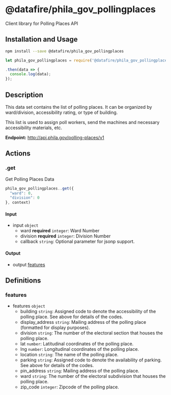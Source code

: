 # @datafire/phila_gov_pollingplaces

Client library for Polling Places API

## Installation and Usage
```bash
npm install --save @datafire/phila_gov_pollingplaces
```
```js
let phila_gov_pollingplaces = require('@datafire/phila_gov_pollingplaces').create();

.then(data => {
  console.log(data);
});
```

## Description


This data set contains the list of polling places. It can be organized by ward/division, accessibility rating, or type of building.

This list is used to assign poll workers, send the machines and necessary accessibility materials, etc.

**Endpoint:** http://api.phila.gov/polling-places/v1


## Actions

### .get
Get Polling Places Data


```js
phila_gov_pollingplaces..get({
  "ward": 0,
  "division": 0
}, context)
```

#### Input
* input `object`
  * ward **required** `integer`: Ward Number
  * division **required** `integer`: Division Number
  * callback `string`: Optional parameter for jsonp support.

#### Output
* output [features](#features)



## Definitions

### features
* features `object`
  * building `string`: Assigned code to denote the accessibility of the polling place. See above for details of the codes.
  * display_address `string`: Mailing address of the polling place (formatted for display purposes).
  * division `string`: The number of the electoral section that houses the polling place.
  * lat `number`: Latitudinal coordinates of the polling place.
  * lng `number`: Longitudinal coordinates of the polling place.
  * location `string`: The name of the polling place.
  * parking `string`: Assigned code to denote the availability of parking. See above for details of the codes.
  * pin_address `string`: Mailing address of the polling place.
  * ward `string`: The number of the electoral subdivision that houses the polling place.
  * zip_code `integer`: Zipcode of the polling place.



